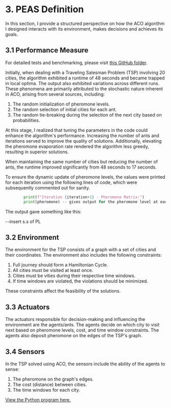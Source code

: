 # 3. PEAS Definition

In this section, I provide a structured perspective on how the ACO algorithm I designed interacts with its environment, makes decisions and achieves its goals.

## 3.1 Performance Measure

For detailed tests and benchmarking, please visit [this GitHub folder](https://github.com/wafaajaunnoo/AntsInMyCode/tree/main/Tests).

Initially, when dealing with a Traveling Salesman Problem (TSP) involving 20 cities, the algorithm exhibited a runtime of 48 seconds and became trapped in local optima. The output also exhibited variations across different runs. These phenomena are primarily attributed to the stochastic nature inherent in ACO, arising from several sources, including:

1. The random initialization of pheromone levels.
2. The random selection of initial cities for each ant.
3. The random tie-breaking during the selection of the next city based on probabilities.

At this stage, I realized that tuning the parameters in the code could enhance the algorithm's performance. Increasing the number of ants and iterations served to improve the quality of solutions. Additionally, elevating the pheromone evaporation rate rendered the algorithm less greedy, resulting in superior solutions.

When maintaining the same number of cities but reducing the number of ants, the runtime improved significantly from 48 seconds to 17 seconds.

To ensure the dynamic update of pheromone levels, the values were printed for each iteration using the following lines of code, which were subsequently commented out for sanity. 

```python
        print(f"Iteration {iteration+1} - Pheromone Matrix:")
        print(pheromone) -- gives output for the pheromone level at each
```

The output gave something like this:

--insert s.s of PL

## 3.2 Environment

The environment for the TSP consists of a graph with a set of cities and their coordinates.  The environment also includes the following constraints:

1. Full journey should form a Hamiltonian Cycle.
2. All cities must be visited at least once.
3. Cities must be vities during their respective time windows.
4. If time windows are violated, the violations should be minimized.

These constraints affect the feasibility of the solutions.

## 3.3 Actuators

The actuators responsible for decision-making and influencing the environment are the agents/ants.  The agents decide on which city to visit next based on pheromone levels, cost, and time window constraints.  The agents also deposit pheromone on the edges of the TSP's graph. 

## 3.4 Sensors

In the TSP solved using ACO, the sensors include the ability of the agents to sense:
1. The pheromone on the graph's edges.
2. The cost (distance) between cities.
3. The time windows for each city.

[View the Python program here.](https://github.com/wafaajaunnoo/AntsInMyCode/blob/main/aco.py)
